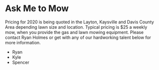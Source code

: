 # Ask Me to Mow

Pricing for 2020 is being quoted in the Layton, Kaysville and Davis County Area depending lawn size  and location.
Typical pricing is $25 a weekly mow, when you provide the gas and lawn mowing equipment.
Please contact Ryan Holmes or get with any of our hardworking talent below for more information.

- Ryan 
- Kyle
- Spencer
